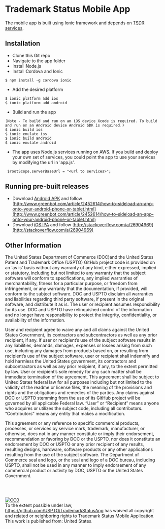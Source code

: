 Trademark Status Mobile App
=====================

The mobile app is built using Ionic framework and depends on [TSDR services](./../services).


## Installation

* Clone this Git repo
* Navigate to the app folder
* Install Node.js
* Install Cordova and Ionic
```
$ npm install -g cordova ionic
```
* Add the desired platform
```
$ ionic platform add ios
$ ionic platform add android
```
* Build and run the app
```
(Note - To build and run on an iOS device Xcode is required. To build and run on an Android device Android SDK is required.)
$ ionic build ios
$ ionic emulate ios
$ ionic build android
$ ionic emulate android
```
* The app uses Node.js services running on AWS. If you build and deploy your own set of services, you could point the app to use your services by modifying the url in 'app.js'. 
```
 $rootScope.serverBaseUrl = "<url to services>";
```
## Running pre-built releases
* Download [Android APK](releases/android-release-unsigned.apk) and follow [http://www.greenbot.com/article/2452614/how-to-sideload-an-app-onto-your-android-phone-or-tablet.html](http://www.greenbot.com/article/2452614/how-to-sideload-an-app-onto-your-android-phone-or-tablet.html)
* Download [iOS IPA](releases/TSDRMobile.ipa) and follow [http://stackoverflow.com/a/26904969](http://stackoverflow.com/a/26904969)

## Other Information
The United States Department of Commerce (DOC)and the United States Patent and Trademark Office (USPTO) GitHub project code is provided on an ‘as is’ basis without any warranty of any kind, either expressed, implied or statutory, including but not limited to any warranty that the subject software will conform to specifications, any implied warranties of merchantability, fitness for a particular purpose, or freedom from infringement, or any warranty that the documentation, if provided, will conform to the subject software.  DOC and USPTO disclaim all warranties and liabilities regarding third party software, if present in the original software, and distribute it as is.  The user or recipient assumes responsibility for its use. DOC and USPTO have relinquished control of the information and no longer have responsibility to protect the integrity, confidentiality, or availability of the information. 

User and recipient agree to waive any and all claims against the United States Government, its contractors and subcontractors as well as any prior recipient, if any.  If user or recipient’s use of the subject software results in any liabilities, demands, damages, expenses or losses arising from such use, including any damages from products based on, or resulting from recipient’s use of the subject software, user or recipient shall indemnify and hold harmless the United States government, its contractors and subcontractors as well as any prior recipient, if any, to the extent permitted by law.  User or recipient’s sole remedy for any such matter shall be immediate termination of the agreement.  This agreement shall be subject to United States federal law for all purposes including but not limited to the validity of the readme or license files, the meaning of the provisions and rights and the obligations and remedies of the parties. Any claims against DOC or USPTO stemming from the use of its GitHub project will be governed by all applicable Federal law. “User” or “Recipient” means anyone who acquires or utilizes the subject code, including all contributors. “Contributors” means any entity that makes a modification. 

This agreement or any reference to specific commercial products, processes, or services by service mark, trademark, manufacturer, or otherwise, does not in any manner constitute or imply their endorsement, recommendation or favoring by DOC or the USPTO, nor does it constitute an endorsement by DOC or USPTO or any prior recipient of any results, resulting designs, hardware, software products or any other applications resulting from the use of the subject software.  The Department of Commerce seal and logo, or the seal and logo of a DOC bureau, including USPTO, shall not be used in any manner to imply endorsement of any commercial product or activity by DOC, USPTO  or the United States Government.

<br />
<br />
<p xmlns:dct="http://purl.org/dc/terms/" xmlns:vcard="http://www.w3.org/2001/vcard-rdf/3.0#">
  <a rel="license"
     href="http://creativecommons.org/publicdomain/zero/1.0/">
    <img src="http://i.creativecommons.org/p/zero/1.0/88x31.png" style="border-style: none;" alt="CC0" />
  </a>
  <br />
  To the extent possible under law,
  <a rel="dct:publisher"
     href="https://github.com/USPTO/TrademarkStatusApp">https://github.com/USPTO/TrademarkStatusApp</a>
  has waived all copyright and related or neighboring rights to
  <span property="dct:title">Trademark Status Mobile Application</span>.
This work is published from:
<span property="vcard:Country" datatype="dct:ISO3166"
      content="US" about="https://github.com/USPTO/TrademarkStatusApp">
  United States</span>.
</p>
